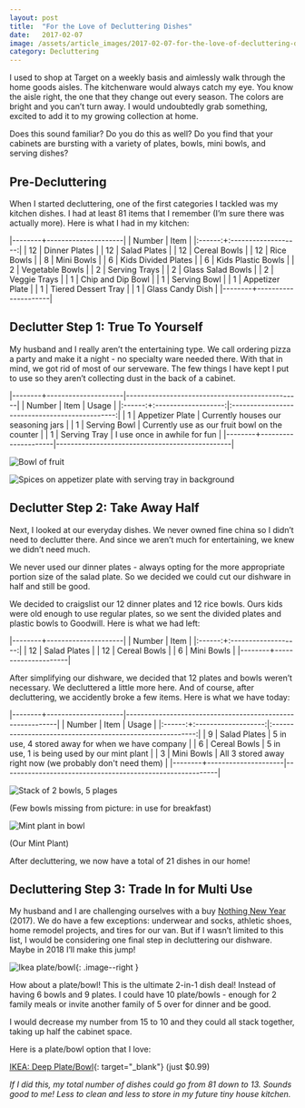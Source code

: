 ```yaml
---
layout: post
title:  "For the Love of Decluttering Dishes"
date:   2017-02-07
image: /assets/article_images/2017-02-07-for-the-love-of-decluttering-dishes/dishes.jpg
category: Decluttering
---
```


I used to shop at Target on a weekly basis and aimlessly walk through the home goods aisles. The kitchenware would always catch my eye. You know the aisle right, the one that they change out every season. The colors are bright and you can’t turn away. I would undoubtedly grab something, excited to add it to my growing collection at home.

Does this sound familiar? Do you do this as well? Do you find that your cabinets are bursting with a variety of plates, bowls, mini bowls, and serving dishes?

## Pre-Decluttering

When I started decluttering, one of the first categories I tackled was my kitchen dishes. I had at least 81 items that I remember (I’m sure there was actually more). Here is what I had in my kitchen:

|--------+---------------------|
| Number | Item                |
|:------:+:-------------------:|
|     12 | Dinner Plates       |
|     12 | Salad Plates        |
|     12 | Cereal Bowls        |
|     12 | Rice Bowls          |
|      8 | Mini Bowls          |
|      6 | Kids Divided Plates |
|      6 | Kids Plastic Bowls  |
|      2 | Vegetable Bowls     |
|      2 | Serving Trays       |
|      2 | Glass Salad Bowls   |
|      2 | Veggie Trays        |
|      1 | Chip and Dip Bowl   |
|      1 | Serving Bowl        |
|      1 | Appetizer Plate     |
|      1 | Tiered Dessert Tray |
|      1 | Glass Candy Dish    |
|--------+---------------------|

## Declutter Step 1: True To Yourself

My husband and I really aren’t the entertaining type. We call ordering pizza a party and make it a night - no specialty ware needed there. With that in mind, we got rid of most of our serveware. The few things I have kept I put to use so they aren’t collecting dust in the back of a cabinet.

|--------+---------------------|------------------------------------------------|
| Number | Item                | Usage                                          |
|:------:+:-------------------:|:----------------------------------------------:|
|      1 | Appetizer Plate     | Currently houses our seasoning jars            |
|      1 | Serving Bowl        | Currently use as our fruit bowl on the counter |
|      1 | Serving Tray        | I use once in awhile for fun                   |
|--------+---------------------|------------------------------------------------|

![Bowl of fruit]({{site.url}}/assets/article_images/2017-02-07-for-the-love-of-decluttering-dishes/fruit-bowl.jpg)

![Spices on appetizer plate with serving tray in background]({{site.url}}/assets/article_images/2017-02-07-for-the-love-of-decluttering-dishes/spices-and-tray.jpg)

## Declutter Step 2: Take Away Half

Next, I looked at our everyday dishes. We never owned fine china so I didn’t need to declutter there. And since we aren’t much for entertaining, we knew we didn’t need much.

We never used our dinner plates - always opting for the more appropriate portion size of the salad plate. So we decided we could cut our dishware in half and still be good.

We decided to craigslist our 12 dinner plates and 12 rice bowls. Ours kids were old enough to use regular plates, so we sent the divided plates and plastic bowls to Goodwill. Here is what we had left:

|--------+---------------------|
| Number | Item                |
|:------:+:-------------------:|
|     12 | Salad Plates        |
|     12 | Cereal Bowls        |
|      6 | Mini Bowls          |
|--------+---------------------|

After simplifying our dishware, we decided that 12 plates and bowls weren’t necessary. We decluttered a little more here. And of course, after decluttering, we accidently broke a few items. Here is what we have today:

|--------+---------------------|-----------------------------------------------------------|
| Number | Item                | Usage                                                     |
|:------:+:-------------------:|:---------------------------------------------------------:|
|      9 | Salad Plates        | 5 in use, 4 stored away for when we have company          |
|      6 | Cereal Bowls        | 5 in use, 1 is being used by our mint plant               |
|      3 | Mini Bowls          | All 3 stored away right now (we probably don't need them) |
|--------+---------------------|-----------------------------------------------------------|

![Stack of 2 bowls, 5 plages]({{site.url}}/assets/article_images/2017-02-07-for-the-love-of-decluttering-dishes/bowls-and-plates.jpg)

<div class="image-caption">(Few bowls missing from picture: in use for breakfast)</div>

![Mint plant in bowl]({{site.url}}/assets/article_images/2017-02-07-for-the-love-of-decluttering-dishes/mint-plant.jpg)

<div class="image-caption">(Our Mint Plant)</div>

After decluttering, we now have a total of 21 dishes in our home!

## Decluttering Step 3: Trade In for Multi Use

My husband and I are challenging ourselves with a buy [Nothing New Year](https://www.keepthrifty.com/2017/01/02/happy-nothing-new-year/) (2017). We do have a few exceptions: underwear and socks, athletic shoes, home remodel projects, and tires for our van. But if I wasn’t limited to this list, I would be considering one final step in decluttering our dishware. Maybe in 2018 I’ll make this jump!

![Ikea plate/bowl]({{site.url}}/assets/article_images/2017-02-07-for-the-love-of-decluttering-dishes/platebowl.jpg){: .image--right }

How about a plate/bowl! This is the ultimate 2-in-1 dish deal! Instead of having 6 bowls and 9 plates. I could have 10 plate/bowls - enough for 2 family meals or invite another family of 5 over for dinner and be good.

I would decrease my number from 15 to 10 and they could all stack together, taking up half the cabinet space.

Here is a plate/bowl option that I love:

[IKEA: Deep Plate/Bowl](http://www.ikea.com/us/en/catalog/products/80258915/){: target="_blank"} (just $0.99)

_If I did this, my total number of dishes could go from 81 down to 13. Sounds good to me! Less to clean and less to store in my future tiny house kitchen._
